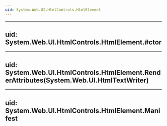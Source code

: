 ```yaml
---
uid: System.Web.UI.HtmlControls.HtmlElement
---
```


---
uid: System.Web.UI.HtmlControls.HtmlElement.#ctor
---

---
uid: System.Web.UI.HtmlControls.HtmlElement.RenderAttributes(System.Web.UI.HtmlTextWriter)
---

---
uid: System.Web.UI.HtmlControls.HtmlElement.Manifest
---

